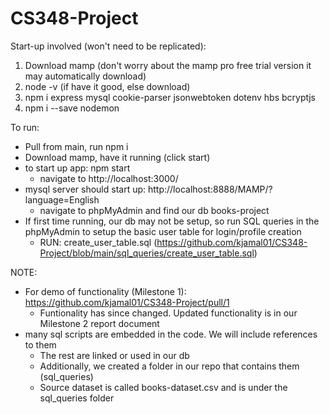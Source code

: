 # CS348-Project

Start-up involved (won't need to be replicated):

1. Download mamp (don't worry about the mamp pro free trial version it may automatically download)
2. node -v (if have it good, else download)
3. npm i express mysql cookie-parser jsonwebtoken dotenv hbs bcryptjs
4. npm i --save nodemon


To run:
- Pull from main, run npm i
- Download mamp, have it running (click start)
- to start up app: npm start 
  - navigate to http://localhost:3000/
- mysql server should start up: http://localhost:8888/MAMP/?language=English
  - navigate to phpMyAdmin and find our db books-project
- If first time running, our db may not be setup, so run SQL queries in the phpMyAdmin to setup the basic user table for login/profile      creation
  - RUN: create_user_table.sql (https://github.com/kjamal01/CS348-Project/blob/main/sql_queries/create_user_table.sql)
  
NOTE:
- For demo of functionality (Milestone 1): https://github.com/kjamal01/CS348-Project/pull/1
  - Funtionality has since changed. Updated functionality is in our Milestone 2 report document
- many sql scripts are embedded in the code. We will include references to them
  - The rest are linked or used in our db
  - Additionally, we created a folder in our repo that contains them (sql_queries)
  - Source dataset is called books-dataset.csv and is under the sql_queries folder

